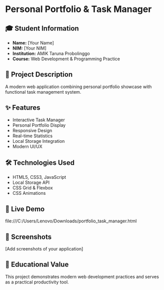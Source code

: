 # Personal Portfolio & Task Manager

## 🎓 Student Information
- **Name:** [Your Name]
- **NIM:** [Your NIM]
- **Institution:** AMIK Taruna Probolinggo
- **Course:** Web Development & Programming Practice

## 🚀 Project Description
A modern web application combining personal portfolio showcase with functional task management system.

## ✨ Features
- Interactive Task Manager
- Personal Portfolio Display
- Responsive Design
- Real-time Statistics
- Local Storage Integration
- Modern UI/UX

## 🛠️ Technologies Used
- HTML5, CSS3, JavaScript
- Local Storage API
- CSS Grid & Flexbox
- CSS Animations

## 🔗 Live Demo
file:///C:/Users/Lenovo/Downloads/portfolio_task_manager.html

## 📱 Screenshots
[Add screenshots of your application]

## 🎯 Educational Value
This project demonstrates modern web development practices and serves as a practical productivity tool.
